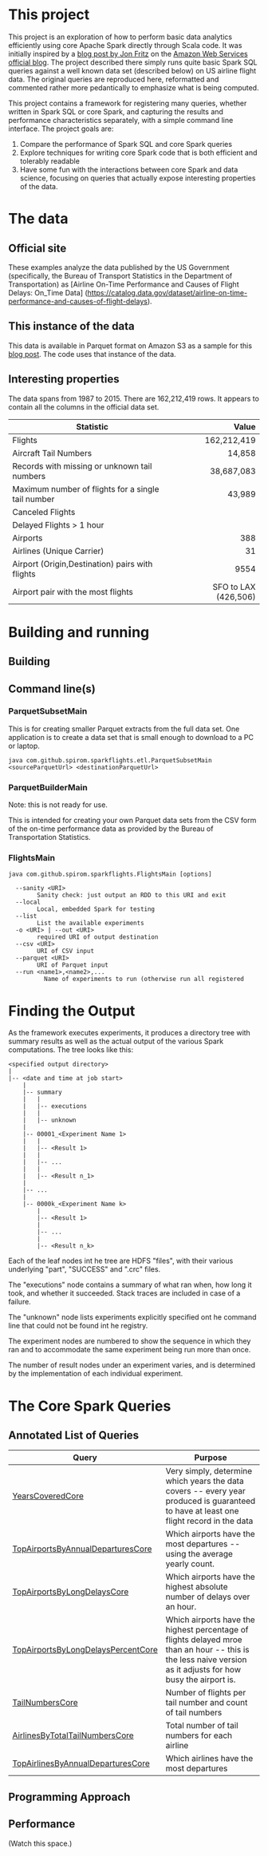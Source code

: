 
# This project

This project is an exploration of how to perform basic data analytics efficiently
using core Apache Spark directly through Scala code. It was initially inspired by
a [blog post by Jon Fritz](https://aws.amazon.com/blogs/aws/new-apache-spark-on-amazon-emr/)
on the [Amazon Web Services official blog](https://aws.amazon.com/blogs/aws/).
The project described there simply runs quite basic Spark SQL queries against a well
known data set (described below) on US airline flight data. The original queries are
reproduced here, reformatted and commented rather more pedantically to emphasize what is
being computed.

This project contains a framework for registering many queries,
whether written in Spark SQL or core Spark,
and capturing the results and performance characteristics separately,
with a simple command line interface. The project goals are:

1. Compare the performance of Spark SQL and core Spark queries
2. Explore techniques for writing core Spark code that is both efficient and tolerably readable
3. Have some fun with the interactions between core Spark and data science, focusing on queries
   that actually expose interesting properties of the data.

# The data

## Official site

These examples analyze the data published by the US Government (specifically,
the Bureau of Transport Statistics in the Department of Transportation) as
[Airline On-Time Performance and Causes of Flight Delays: On_Time Data]
(https://catalog.data.gov/dataset/airline-on-time-performance-and-causes-of-flight-delays).

## This instance of the data

This data is available in Parquet format on Amazon S3 as a sample for this
[blog post](https://aws.amazon.com/blogs/aws/new-apache-spark-on-amazon-emr/).
The code uses that instance of the data.

## Interesting properties

The data spans from 1987 to 2015. There are 162,212,419 rows.
It appears to contain all the columns in the official data set.

| Statistic | Value |
| --------- | -----:|
| Flights | 162,212,419 |
| Aircraft Tail Numbers | 14,858 |
| Records with missing or unknown tail numbers | 38,687,083 |
| Maximum number of flights for a single tail number | 43,989 |
| Canceled Flights | |
| Delayed Flights > 1 hour | |
| Airports | 388 |
| Airlines (Unique Carrier) | 31 |
| Airport (Origin,Destination) pairs with flights | 9554 |
| Airport pair with the most flights | SFO to LAX (426,506) |


# Building and running

## Building

## Command line(s)

### ParquetSubsetMain

This is for creating smaller Parquet extracts from the full data set.
One application is to create a data set that is small enough to download
to a PC or laptop.

    java com.github.spirom.sparkflights.etl.ParquetSubsetMain <sourceParquetUrl> <destinationParquetUrl>

### ParquetBuilderMain

Note: this is not ready for use.

This is intended for creating your own Parquet data sets from the CSV form of
the on-time performance data as provided by the Bureau of
Transportation Statistics.

### FlightsMain

    java com.github.spirom.sparkflights.FlightsMain [options]

      --sanity <URI>
            Sanity check: just output an RDD to this URI and exit
      --local
            Local, embedded Spark for testing
      --list
            List the available experiments
      -o <URI> | --out <URI>
            required URI of output destination
      --csv <URI>
            URI of CSV input
      --parquet <URI>
            URI of Parquet input
      --run <name1>,<name2>,...
              Name of experiments to run (otherwise run all registered

# Finding the Output

As the framework executes experiments, it produces a directory tree with
summary results as well as the actual output of the various Spark computations.
The tree looks like this:

    <specified output directory>
    |
    |-- <date and time at job start>
        |
        |-- summary
        |   |
        |   |-- executions
        |   |
        |   |-- unknown
        |
        |-- 00001_<Experiment Name 1>
        |   |
        |   |-- <Result 1>
        |   |
        |   |-- ...
        |   |
        |   |-- <Result n_1>
        |
        |-- ...
        |
        |-- 0000k_<Experiment Name k>
            |
            |-- <Result 1>
            |
            |-- ...
            |
            |-- <Result n_k>

Each of the leaf nodes int he tree are HDFS "files",
with their various underlying "part", "SUCCESS" and ".crc" files.

The "executions" node contains a summary of what ran when, how
long it took, and whether it succeeded. Stack traces are included
in case of a failure.

The "unknown" node lists experiments explicitly specified ont he command line that
could not be found int he registry.

The experiment nodes are numbered to show the sequence in which they ran and to
accommodate the same experiment being run more than once.

The number of result nodes under an experiment varies,
and is determined by the implementation of each individual experiment.

# The Core Spark Queries

## Annotated List of Queries

| Query | Purpose |
| ----- | ------- |
| [YearsCoveredCore](src/main/scala/com/github/spirom/sparkflights/experiments/YearsCoveredCore.scala) | Very simply, determine which years the data covers -- every year produced is guaranteed to have at least one flight record in the data |
| [TopAirportsByAnnualDeparturesCore](src/main/scala/com/github/spirom/sparkflights/experiments/TopAirportsByAnnualDeparturesCore.scala) | Which airports have the most departures -- using the average yearly count.  |
| [TopAirportsByLongDelaysCore](src/main/scala/com/github/spirom/sparkflights/experiments/TopAirportsByLongDelaysCore.scala) | Which airports have the highest absolute number of delays over an hour. |
| [TopAirportsByLongDelaysPercentCore](src/main/scala/com/github/spirom/sparkflights/experiments/TopAirportsByLongDelaysPercentCore.scala) | Which airports have the highest percentage of flights delayed mroe than an hour -- this is the less naive version as it adjusts for how busy the airport is. |
| [TailNumbersCore](src/main/scala/com/github/spirom/sparkflights/experiments/TailNumbersCore.scala) | Number of flights per tail number and count of tail numbers |
| [AirlinesByTotalTailNumbersCore](src/main/scala/com/github/spirom/sparkflights/experiments/AirlinesByTotalTailNumbersCore.scala) | Total number of tail numbers for each airline |
| [TopAirlinesByAnnualDeparturesCore](src/main/scala/com/github/spirom/sparkflights/experiments/TopAirlinesByAnnualDeparturesCore.scala) | Which airlines have the most departures |


## Programming Approach

## Performance

(Watch this space.)